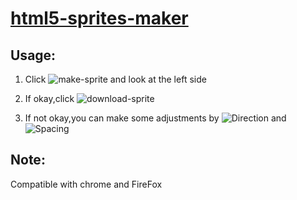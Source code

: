 # [html5-sprites-maker](https://xianshenglu.github.io/html5/html5-sprites-maker/index.html)

## Usage:

1.  Click ![make-sprite](https://xianshenglu.github.io/html5/html5-sprites-maker/images/make-sprite.png) and look at the left side

2.  If okay,click ![download-sprite](https://xianshenglu.github.io/html5/html5-sprites-maker/images/download-sprite.png)

3.  If not okay,you can make some adjustments by ![Direction](https://xianshenglu.github.io/html5/html5-sprites-maker/images/direction.png) and ![Spacing](https://xianshenglu.github.io/html5/html5-sprites-maker/images/spacing.png)

## Note:

Compatible with chrome and FireFox
